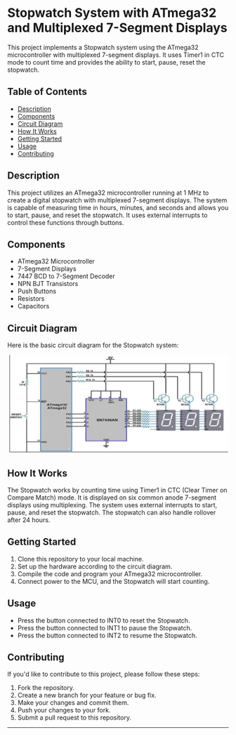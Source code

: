 # Stopwatch System with ATmega32 and Multiplexed 7-Segment Displays

This project implements a Stopwatch system using the ATmega32 microcontroller with multiplexed 7-segment displays. It uses Timer1 in CTC mode to count time and provides the ability to start, pause, reset the stopwatch.

## Table of Contents

- [Description](#description)
- [Components](#components)
- [Circuit Diagram](#circuit-diagram)
- [How It Works](#how-it-works)
- [Getting Started](#getting-started)
- [Usage](#usage)
- [Contributing](#contributing)

## Description

This project utilizes an ATmega32 microcontroller running at 1 MHz to create a digital stopwatch with multiplexed 7-segment displays. The system is capable of measuring time in hours, minutes, and seconds and allows you to start, pause, and reset the stopwatch. It uses external interrupts to control these functions through buttons.

## Components

- ATmega32 Microcontroller
- 7-Segment Displays
- 7447 BCD to 7-Segment Decoder
- NPN BJT Transistors
- Push Buttons
- Resistors
- Capacitors

## Circuit Diagram

Here is the basic circuit diagram for the Stopwatch system:

![Circuit Diagram](circuit_diagram.png)

## How It Works

The Stopwatch works by counting time using Timer1 in CTC (Clear Timer on Compare Match) mode. It is displayed on six common anode 7-segment displays using multiplexing. The system uses external interrupts to start, pause, and reset the stopwatch. The stopwatch can also handle rollover after 24 hours.

## Getting Started

1. Clone this repository to your local machine.
2. Set up the hardware according to the circuit diagram.
3. Compile the code and program your ATmega32 microcontroller.
4. Connect power to the MCU, and the Stopwatch will start counting.

## Usage

- Press the button connected to INT0 to reset the Stopwatch.
- Press the button connected to INT1 to pause the Stopwatch.
- Press the button connected to INT2 to resume the Stopwatch.

## Contributing

If you'd like to contribute to this project, please follow these steps:

1. Fork the repository.
2. Create a new branch for your feature or bug fix.
3. Make your changes and commit them.
4. Push your changes to your fork.
5. Submit a pull request to this repository.
---
